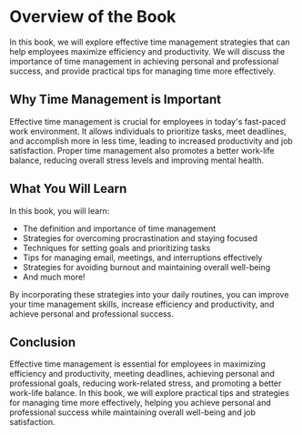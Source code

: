 Overview of the Book
=============================================

In this book, we will explore effective time management strategies that can help employees maximize efficiency and productivity. We will discuss the importance of time management in achieving personal and professional success, and provide practical tips for managing time more effectively.

Why Time Management is Important
--------------------------------

Effective time management is crucial for employees in today's fast-paced work environment. It allows individuals to prioritize tasks, meet deadlines, and accomplish more in less time, leading to increased productivity and job satisfaction. Proper time management also promotes a better work-life balance, reducing overall stress levels and improving mental health.

What You Will Learn
-------------------

In this book, you will learn:

* The definition and importance of time management
* Strategies for overcoming procrastination and staying focused
* Techniques for setting goals and prioritizing tasks
* Tips for managing email, meetings, and interruptions effectively
* Strategies for avoiding burnout and maintaining overall well-being
* And much more!

By incorporating these strategies into your daily routines, you can improve your time management skills, increase efficiency and productivity, and achieve personal and professional success.

Conclusion
----------

Effective time management is essential for employees in maximizing efficiency and productivity, meeting deadlines, achieving personal and professional goals, reducing work-related stress, and promoting a better work-life balance. In this book, we will explore practical tips and strategies for managing time more effectively, helping you achieve personal and professional success while maintaining overall well-being and job satisfaction.
